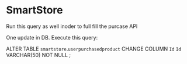 # SmartStore

Run this query as well inoder to full fill the purcase API

One update in DB. Execute this query: 

ALTER TABLE `smartstore`.`userpurchasedproduct` 
CHANGE COLUMN `Id` `Id` VARCHAR(50) NOT NULL ;
